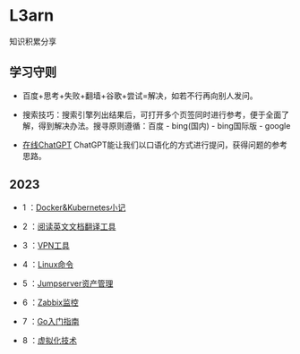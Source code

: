 # L3arn 

知识积累分享

## 学习守则
- 百度+思考+失败+翻墙+谷歌+尝试=解决，如若不行再向别人发问。

- 搜索技巧：搜索引擎列出结果后，可打开多个页签同时进行参考，便于全面了解，得到解决办法。搜寻原则遵循：百度 - bing(国内) - bing国际版 - google

- [在线ChatGPT](http://4.194.7.40:50000/#/chat/1002)  ChatGPT能让我们以口语化的方式进行提问，获得问题的参考思路。

## 2023

- 1 ：[Docker&Kubernetes小记](docs/issue-1.md)

- 2 ：[阅读英文文档翻译工具](docs/issue-2.md)

- 3 ：[VPN工具](docs/issue-3.md)

- 4 ：[Linux命令](docs/issue-5.md)

- 5 ：[Jumpserver资产管理](docs/issue-6.md)

- 6 ：[Zabbix监控](docs/issue-7.md)

- 7 ：[Go入门指南](docs/issue-8.md)

- 8 ：[虚拟化技术](docs/issue-9.md)

